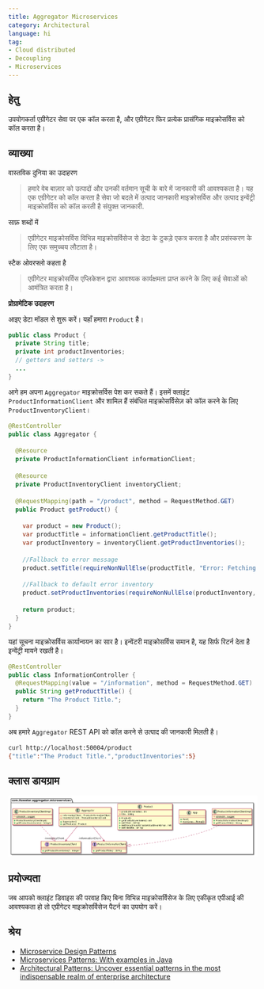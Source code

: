 ```yaml
---
title: Aggregator Microservices
category: Architectural
language: hi
tag:
- Cloud distributed
- Decoupling
- Microservices
---
```


## हेतु

उपयोगकर्ता एग्रीगेटर सेवा पर एक कॉल करता है, और एग्रीगेटर फिर प्रत्येक प्रासंगिक माइक्रोसर्विस को कॉल करता है।

## व्याख्या

वास्तविक दुनिया का उदाहरण

> हमारे वेब बाज़ार को उत्पादों और उनकी वर्तमान सूची के बारे में जानकारी की आवश्यकता है। यह एक एग्रीगेटर को कॉल करता है
> सेवा जो बदले में उत्पाद जानकारी माइक्रोसर्विस और उत्पाद इन्वेंट्री माइक्रोसर्विस को कॉल करती है
> संयुक्त जानकारी.

साफ़ शब्दों में

> एग्रीगेटर माइक्रोसर्विस विभिन्न माइक्रोसर्विसेज से डेटा के टुकड़े एकत्र करता है और प्रसंस्करण के लिए एक समुच्चय लौटाता है। 

स्टैक ओवरफ्लो कहता है

> एग्रीगेटर माइक्रोसर्विस एप्लिकेशन द्वारा आवश्यक कार्यक्षमता प्राप्त करने के लिए कई सेवाओं को आमंत्रित करता है।

**प्रोग्रामेटिक उदाहरण**

आइए डेटा मॉडल से शुरू करें। यहाँ हमारा `Product` है।

```java
public class Product {
  private String title;
  private int productInventories;
  // getters and setters ->
  ...
}
```

आगे हम अपना `Aggregator` माइक्रोसर्विस पेश कर सकते हैं। इसमें क्लाइंट `ProductInformationClient` और शामिल हैं
संबंधित माइक्रोसर्विसेज़ को कॉल करने के लिए `ProductInventoryClient`।

```java
@RestController
public class Aggregator {

  @Resource
  private ProductInformationClient informationClient;

  @Resource
  private ProductInventoryClient inventoryClient;

  @RequestMapping(path = "/product", method = RequestMethod.GET)
  public Product getProduct() {

    var product = new Product();
    var productTitle = informationClient.getProductTitle();
    var productInventory = inventoryClient.getProductInventories();

    //Fallback to error message
    product.setTitle(requireNonNullElse(productTitle, "Error: Fetching Product Title Failed"));

    //Fallback to default error inventory
    product.setProductInventories(requireNonNullElse(productInventory, -1));

    return product;
  }
}
```

यहां सूचना माइक्रोसर्विस कार्यान्वयन का सार है। इन्वेंटरी माइक्रोसर्विस समान है, यह सिर्फ रिटर्न देता है
इन्वेंट्री मायने रखती है।

```java
@RestController
public class InformationController {
  @RequestMapping(value = "/information", method = RequestMethod.GET)
  public String getProductTitle() {
    return "The Product Title.";
  }
}
```

अब हमारे `Aggregator` REST API को कॉल करने से उत्पाद की जानकारी मिलती है।

```bash
curl http://localhost:50004/product
{"title":"The Product Title.","productInventories":5}
```

## क्लास डायग्राम

![alt text](../../../aggregator-microservices/aggregator-service/etc/aggregator-service.png "एग्रीगेटर माइक्रोसर्विस")

## प्रयोज्यता

जब आपको क्लाइंट डिवाइस की परवाह किए बिना विभिन्न माइक्रोसर्विसेज के लिए एकीकृत एपीआई की आवश्यकता हो तो एग्रीगेटर माइक्रोसर्विसेज पैटर्न का उपयोग करें।

## श्रेय

* [Microservice Design Patterns](http://web.archive.org/web/20190705163602/http://blog.arungupta.me/microservice-design-patterns/)
* [Microservices Patterns: With examples in Java](https://www.amazon.com/gp/product/1617294543/ref=as_li_qf_asin_il_tl?ie=UTF8&tag=javadesignpat-20&creative=9325&linkCode=as2&creativeASIN=1617294543&linkId=8b4e570267bc5fb8b8189917b461dc60)
* [Architectural Patterns: Uncover essential patterns in the most indispensable realm of enterprise architecture](https://www.amazon.com/gp/product/B077T7V8RC/ref=as_li_qf_asin_il_tl?ie=UTF8&tag=javadesignpat-20&creative=9325&linkCode=as2&creativeASIN=B077T7V8RC&linkId=c34d204bfe1b277914b420189f09c1a4)

